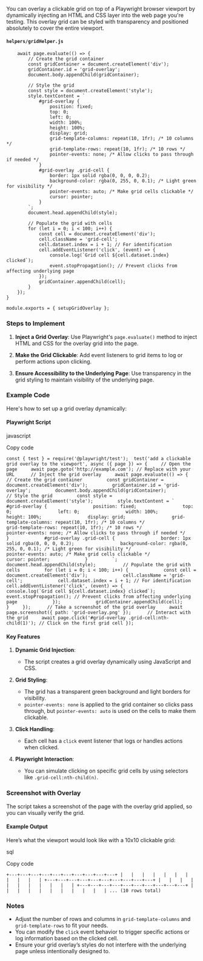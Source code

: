 You can overlay a clickable grid on top of a Playwright browser viewport by dynamically injecting an HTML and CSS layer into the web page you're testing. This overlay grid can be styled with transparency and positioned absolutely to cover the entire viewport.
#### `helpers/gridHelper.js`

```async function setupGridOverlay(page) {
    await page.evaluate(() => {
        // Create the grid container
        const gridContainer = document.createElement('div');
        gridContainer.id = 'grid-overlay';
        document.body.appendChild(gridContainer);

        // Style the grid
        const style = document.createElement('style');
        style.textContent = `
            #grid-overlay {
                position: fixed;
                top: 0;
                left: 0;
                width: 100%;
                height: 100%;
                display: grid;
                grid-template-columns: repeat(10, 1fr); /* 10 columns */
                grid-template-rows: repeat(10, 1fr); /* 10 rows */
                pointer-events: none; /* Allow clicks to pass through if needed */
            }
            #grid-overlay .grid-cell {
                border: 1px solid rgba(0, 0, 0, 0.2);
                background-color: rgba(0, 255, 0, 0.1); /* Light green for visibility */
                pointer-events: auto; /* Make grid cells clickable */
                cursor: pointer;
            }
        `;
        document.head.appendChild(style);

        // Populate the grid with cells
        for (let i = 0; i < 100; i++) {
            const cell = document.createElement('div');
            cell.className = 'grid-cell';
            cell.dataset.index = i + 1; // For identification
            cell.addEventListener('click', (event) => {
                console.log(`Grid cell ${cell.dataset.index} clicked`);
                event.stopPropagation(); // Prevent clicks from affecting underlying page
            });
            gridContainer.appendChild(cell);
        }
    });
}

module.exports = { setupGridOverlay };

```

### Steps to Implement

1. **Inject a Grid Overlay**: Use Playwright's `page.evaluate()` method to inject HTML and CSS for the overlay grid into the page.
    
2. **Make the Grid Clickable**: Add event listeners to grid items to log or perform actions upon clicking.
    
3. **Ensure Accessibility to the Underlying Page**: Use transparency in the grid styling to maintain visibility of the underlying page.
    

### Example Code

Here's how to set up a grid overlay dynamically:

#### Playwright Script

javascript

Copy code

``const { test } = require('@playwright/test');  test('add a clickable grid overlay to the viewport', async ({ page }) => {     // Open the page     await page.goto('http://example.com'); // Replace with your URL      // Inject the grid overlay     await page.evaluate(() => {         // Create the grid container         const gridContainer = document.createElement('div');         gridContainer.id = 'grid-overlay';         document.body.appendChild(gridContainer);          // Style the grid         const style = document.createElement('style');         style.textContent = `             #grid-overlay {                 position: fixed;                 top: 0;                 left: 0;                 width: 100%;                 height: 100%;                 display: grid;                 grid-template-columns: repeat(10, 1fr); /* 10 columns */                 grid-template-rows: repeat(10, 1fr); /* 10 rows */                 pointer-events: none; /* Allow clicks to pass through if needed */             }             #grid-overlay .grid-cell {                 border: 1px solid rgba(0, 0, 0, 0.2);                 background-color: rgba(0, 255, 0, 0.1); /* Light green for visibility */                 pointer-events: auto; /* Make grid cells clickable */                 cursor: pointer;             }         `;         document.head.appendChild(style);          // Populate the grid with cells         for (let i = 0; i < 100; i++) {             const cell = document.createElement('div');             cell.className = 'grid-cell';             cell.dataset.index = i + 1; // For identification             cell.addEventListener('click', (event) => {                 console.log(`Grid cell ${cell.dataset.index} clicked`);                 event.stopPropagation(); // Prevent clicks from affecting underlying page             });             gridContainer.appendChild(cell);         }     });      // Take a screenshot of the grid overlay     await page.screenshot({ path: 'grid-overlay.png' });      // Interact with the grid     await page.click('#grid-overlay .grid-cell:nth-child(1)'); // Click on the first grid cell });``

#### Key Features

1. **Dynamic Grid Injection**:
    
    - The script creates a grid overlay dynamically using JavaScript and CSS.
2. **Grid Styling**:
    
    - The grid has a transparent green background and light borders for visibility.
    - `pointer-events: none` is applied to the grid container so clicks pass through, but `pointer-events: auto` is used on the cells to make them clickable.
3. **Click Handling**:
    
    - Each cell has a `click` event listener that logs or handles actions when clicked.
4. **Playwright Interaction**:
    
    - You can simulate clicking on specific grid cells by using selectors like `.grid-cell:nth-child(n)`.

### Screenshot with Overlay

The script takes a screenshot of the page with the overlay grid applied, so you can visually verify the grid.

#### Example Output

Here’s what the viewport would look like with a 10x10 clickable grid:

sql

Copy code

`+---+---+---+---+---+---+---+---+---+---+ |   |   |   |   |   |   |   |   |   |   | +---+---+---+---+---+---+---+---+---+---+ |   |   |   |   |   |   |   |   |   |   | +---+---+---+---+---+---+---+---+---+---+ |   |   |   |   |   |   |   |   |   |   | ... (10 rows total)`

### Notes

- Adjust the number of rows and columns in `grid-template-columns` and `grid-template-rows` to fit your needs.
- You can modify the `click` event behavior to trigger specific actions or log information based on the clicked cell.
- Ensure your grid overlay’s styles do not interfere with the underlying page unless intentionally designed to.